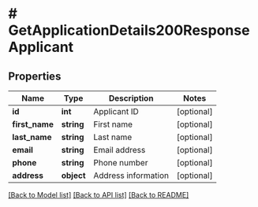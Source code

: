 # # GetApplicationDetails200ResponseApplicant

## Properties

Name | Type | Description | Notes
------------ | ------------- | ------------- | -------------
**id** | **int** | Applicant ID | [optional]
**first_name** | **string** | First name | [optional]
**last_name** | **string** | Last name | [optional]
**email** | **string** | Email address | [optional]
**phone** | **string** | Phone number | [optional]
**address** | **object** | Address information | [optional]

[[Back to Model list]](../../README.md#models) [[Back to API list]](../../README.md#endpoints) [[Back to README]](../../README.md)
